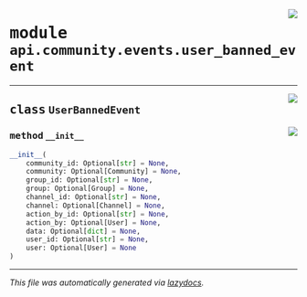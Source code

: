 <!-- markdownlint-disable -->

<a href="https://github.com/switchcollab/Switch-Bots-Python-Library/tree/main/src/switch/api/community/events/user_banned_event.py#L0"><img align="right" src="https://img.shields.io/badge/-source-cccccc?style=flat-square"/></a>

# <kbd>module</kbd> `api.community.events.user_banned_event`






---

<a href="https://github.com/switchcollab/Switch-Bots-Python-Library/tree/main/src/switch/api/community/events/user_banned_event.py#L10"><img align="right" src="https://img.shields.io/badge/-source-cccccc?style=flat-square"/></a>

## <kbd>class</kbd> `UserBannedEvent`




<a href="https://github.com/switchcollab/Switch-Bots-Python-Library/tree/main/src/switch/api/community/events/user_banned_event.py#L11"><img align="right" src="https://img.shields.io/badge/-source-cccccc?style=flat-square"/></a>

### <kbd>method</kbd> `__init__`

```python
__init__(
    community_id: Optional[str] = None,
    community: Optional[Community] = None,
    group_id: Optional[str] = None,
    group: Optional[Group] = None,
    channel_id: Optional[str] = None,
    channel: Optional[Channel] = None,
    action_by_id: Optional[str] = None,
    action_by: Optional[User] = None,
    data: Optional[dict] = None,
    user_id: Optional[str] = None,
    user: Optional[User] = None
)
```











---

_This file was automatically generated via [lazydocs](https://github.com/ml-tooling/lazydocs)._
